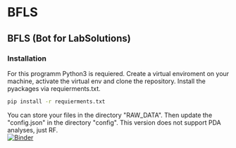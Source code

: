 # BFLS
## BFLS (Bot for LabSolutions)

### Installation
For this programm Python3 is requiered. Create a virtual enviroment on your machine, activate the virtual env and clone the repository. Install the pyackages via requierments.txt.

``` bash
pip install -r requierments.txt 
```
  
You can store your files in the directory "RAW_DATA". Then update the "config.json" in the directory "config". This version does not support PDA analyses, just RF.  
[![Binder](https://mybinder.org/badge_logo.svg)](https://mybinder.org/v2/gh/IceGuyMusic/BFLS/master)
